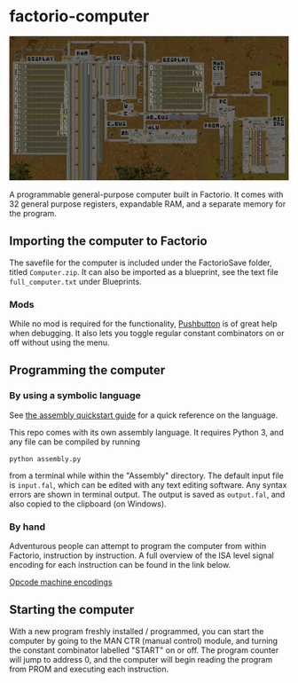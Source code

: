 # factorio-computer

![Image of the computer](Screenshots/computer_full_crop.png)

A programmable general-purpose computer built in Factorio. It comes with 32 general purpose registers, expandable RAM, and a separate memory for the program.

## Importing the computer to Factorio

The savefile for the computer is included under the FactorioSave folder, titled `Computer.zip`. It can also be imported as a blueprint, see the text file `full_computer.txt` under Blueprints.

### Mods

While no mod is required for the functionality, [Pushbutton](https://mods.factorio.com/mods/justarandomgeek/pushbutton) is of great help when debugging. It also lets you toggle regular constant combinators on or off without using the menu.

## Programming the computer

### By using a symbolic language

See [the assembly quickstart guide](Docs/AssemblyQuickstart.md) for a quick reference on the language.

This repo comes with its own assembly language. It requires Python 3, and any file can be compiled by running
```
python assembly.py
```
from a terminal while within the "Assembly" directory. The default input file is `input.fal`, which can be edited with any text editing software. Any syntax errors are shown in terminal output. The output is saved as `output.fal`, and also copied to the clipboard (on Windows).

### By hand

Adventurous people can attempt to program the computer from within Factorio, instruction by instruction. A full overview of the ISA level signal encoding for each instruction can be found in the link below.

[Opcode machine encodings](Docs/OpcodeMachineEncodings.md)

## Starting the computer

With a new program freshly installed / programmed, you can start the computer by going to the MAN CTR (manual control) module, and turning the constant combinator labelled "START" on or off. The program counter will jump to address 0, and the computer will begin reading the program from PROM and executing each instruction.

